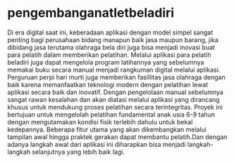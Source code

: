 # pengembanganatletbeladiri
Di era digital saat ini, keberadaan aplikasi dengan model simpel sangat penting bagi perusahaan bidang manapun baik jasa maupun barang, jika dibidang jasa terutama olahraga bela diri juga bisa menjadi inovasi buat para pelatih dalam memberikan pelatihan.
Melalui aplikasi para pelatih beladiri juga
dapat mengelola program latihannya yang
sebelumnya memakai buku secara manual menjadi
rangkuman digital melalui aplikasi. Perguruan perpi
hari murti juga memberikan fasillitas jasa olahraga
dengan baik karena memanfaatkan teknologi modern
dengan pelatihan lewat aplikasi secara baik dan
inovatif. Dengan pengelolaan manual sebelumnya
sangat rawan kesalahan dan akan diatasi melalui
aplikasi yang dirancang khusus untuk mendukung
proses pelatihan secara terintegritas. Proyek ini
bertujuan untuk mengelolah pelatihan fundamental
anak usia 6-9 tahun dengan mengutamakan kondisi
fisik terlebih dahulu untuk bekal kedepannya.
Beberapa fitur utama yang akan dikembangkan
melalui tampilan awal hingga praktek gerakan dapat
membantu pelatih.Dan dengan adanya langkah awal
dari aplikasi ini diharapkan bisa menjadi
langkah-langkah selanjutnya yang lebih baik lagi.

